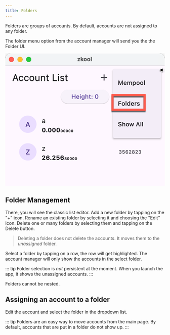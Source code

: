 ```yaml
---
title: Folders
---
```


Folders are groups of accounts. By default, accounts are not assigned to any
folder.

The folder menu option from the account manager will send you the the Folder UI.

![Folder](./images/26.folders.png)

## Folder Management

There, you will see the classic list editor. Add a new folder by tapping on the
"+" icon. Rename an existing folder by selecting it and choosing the "Edit"
Icon.
Delete one or many folders by selecting them and tapping on the Delete button.

> Deleting a folder does not delete the accounts. It moves them to the
> *unassigned* folder.

Select a folder by tapping on a row, the row will get highlighted. The account
manager will only show the accounts in the select folder.

::: tip
Folder selection is *not* persistent at the moment. When you launch the app, it
shows the unassigned accounts.
:::

Folders cannot be nested.

## Assigning an account to a folder

Edit the account and select the folder in the dropdown list.

::: tip
Folders are an easy way to move accounts from the main page. By default,
accounts that are put in a folder do not show up.
:::

